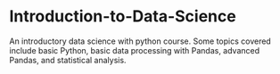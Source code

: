 # Introduction-to-Data-Science
An introductory data science with python course. Some topics covered include basic Python, basic data processing with Pandas, advanced Pandas, and statistical analysis.
